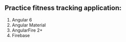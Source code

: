 ## Practice fitness tracking application:

1. Angular 6
2. Angular Material
3. AngularFire 2+
4. Firebase